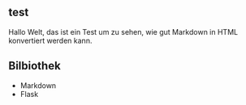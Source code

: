 ## test
Hallo Welt, das ist ein Test um zu sehen, wie gut Markdown in HTML konvertiert werden kann.
## Bilbiothek
- Markdown
- Flask